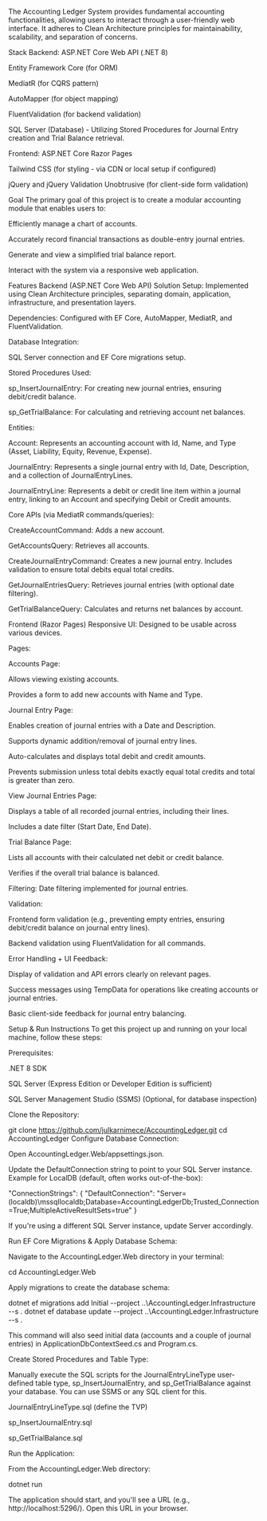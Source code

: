 
The Accounting Ledger System provides fundamental accounting functionalities, allowing users to interact through a user-friendly web interface. It adheres to Clean Architecture principles for maintainability, scalability, and separation of concerns.

Stack
Backend: ASP.NET Core Web API (.NET 8)

Entity Framework Core (for ORM)

MediatR (for CQRS pattern)

AutoMapper (for object mapping)

FluentValidation (for backend validation)

SQL Server (Database) - Utilizing Stored Procedures for Journal Entry creation and Trial Balance retrieval.

Frontend: ASP.NET Core Razor Pages

Tailwind CSS (for styling - via CDN or local setup if configured)

jQuery and jQuery Validation Unobtrusive (for client-side form validation)

Goal
The primary goal of this project is to create a modular accounting module that enables users to:

Efficiently manage a chart of accounts.

Accurately record financial transactions as double-entry journal entries.

Generate and view a simplified trial balance report.

Interact with the system via a responsive web application.

Features
Backend (ASP.NET Core Web API)
Solution Setup: Implemented using Clean Architecture principles, separating domain, application, infrastructure, and presentation layers.

Dependencies: Configured with EF Core, AutoMapper, MediatR, and FluentValidation.

Database Integration:

SQL Server connection and EF Core migrations setup.

Stored Procedures Used:

sp_InsertJournalEntry: For creating new journal entries, ensuring debit/credit balance.

sp_GetTrialBalance: For calculating and retrieving account net balances.

Entities:

Account: Represents an accounting account with Id, Name, and Type (Asset, Liability, Equity, Revenue, Expense).

JournalEntry: Represents a single journal entry with Id, Date, Description, and a collection of JournalEntryLines.

JournalEntryLine: Represents a debit or credit line item within a journal entry, linking to an Account and specifying Debit or Credit amounts.

Core APIs (via MediatR commands/queries):

CreateAccountCommand: Adds a new account.

GetAccountsQuery: Retrieves all accounts.

CreateJournalEntryCommand: Creates a new journal entry. Includes validation to ensure total debits equal total credits.

GetJournalEntriesQuery: Retrieves journal entries (with optional date filtering).

GetTrialBalanceQuery: Calculates and returns net balances by account.

Frontend (Razor Pages)
Responsive UI: Designed to be usable across various devices.

Pages:

Accounts Page:

Allows viewing existing accounts.

Provides a form to add new accounts with Name and Type.

Journal Entry Page:

Enables creation of journal entries with a Date and Description.

Supports dynamic addition/removal of journal entry lines.

Auto-calculates and displays total debit and credit amounts.

Prevents submission unless total debits exactly equal total credits and total is greater than zero.

View Journal Entries Page:

Displays a table of all recorded journal entries, including their lines.

Includes a date filter (Start Date, End Date).

Trial Balance Page:

Lists all accounts with their calculated net debit or credit balance.

Verifies if the overall trial balance is balanced.

Filtering: Date filtering implemented for journal entries.

Validation:

Frontend form validation (e.g., preventing empty entries, ensuring debit/credit balance on journal entry lines).

Backend validation using FluentValidation for all commands.

Error Handling + UI Feedback:

Display of validation and API errors clearly on relevant pages.

Success messages using TempData for operations like creating accounts or journal entries.

Basic client-side feedback for journal entry balancing.

Setup & Run Instructions
To get this project up and running on your local machine, follow these steps:

Prerequisites:

.NET 8 SDK

SQL Server (Express Edition or Developer Edition is sufficient)

SQL Server Management Studio (SSMS) (Optional, for database inspection)

Clone the Repository:

git clone https://github.com/julkarnimece/AccountingLedger.git
cd AccountingLedger 
Configure Database Connection:

Open AccountingLedger.Web/appsettings.json.

Update the DefaultConnection string to point to your SQL Server instance.
Example for LocalDB (default, often works out-of-the-box):

"ConnectionStrings": {
  "DefaultConnection": "Server=(localdb)\\mssqllocaldb;Database=AccountingLedgerDb;Trusted_Connection=True;MultipleActiveResultSets=true"
}

If you're using a different SQL Server instance, update Server accordingly.

Run EF Core Migrations & Apply Database Schema:

Navigate to the AccountingLedger.Web directory in your terminal:

cd AccountingLedger.Web

Apply migrations to create the database schema:

dotnet ef migrations add Initial --project ..\AccountingLedger.Infrastructure --s .
dotnet ef database update --project ..\AccountingLedger.Infrastructure --s .

This command will also seed initial data (accounts and a couple of journal entries)  in ApplicationDbContextSeed.cs and Program.cs.

Create Stored Procedures and Table Type:

Manually execute the SQL scripts for the JournalEntryLineType user-defined table type, sp_InsertJournalEntry, and sp_GetTrialBalance against your database. You can use SSMS or any SQL client for this.

JournalEntryLineType.sql (define the TVP)

sp_InsertJournalEntry.sql

sp_GetTrialBalance.sql


Run the Application:

From the AccountingLedger.Web directory:

dotnet run

The application should start, and you'll see a URL (e.g., http://localhost:5296/). Open this URL in your browser.
